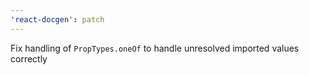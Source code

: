 ```yaml
---
'react-docgen': patch
---
```


Fix handling of `PropTypes.oneOf` to handle unresolved imported values correctly
